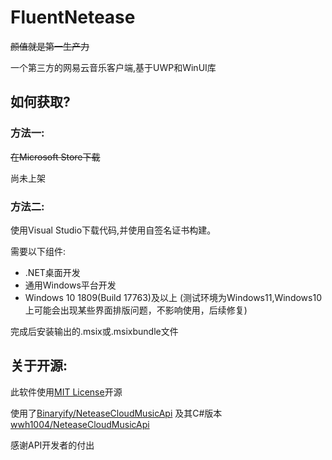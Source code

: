 # FluentNetease
~~颜值就是第一生产力~~

一个第三方的网易云音乐客户端,基于UWP和WinUI库
## 如何获取?
### 方法一:
~~在Microsoft Store下载~~

尚未上架

### 方法二:
使用Visual Studio下载代码,并使用自签名证书构建。

需要以下组件:
- .NET桌面开发
- 通用Windows平台开发
- Windows 10 1809(Build 17763)及以上 (测试环境为Windows11,Windows10上可能会出现某些界面排版问题，不影响使用，后续修复)

完成后安装输出的.msix或.msixbundle文件

## 关于开源:
此软件使用[MIT License](https://mit-license.org/)开源

使用了[Binaryify/NeteaseCloudMusicApi](https://github.com/Binaryify/NeteaseCloudMusicApi)
及其C#版本[wwh1004/NeteaseCloudMusicApi](https://github.com/wwh1004/NeteaseCloudMusicApi)

感谢API开发者的付出
